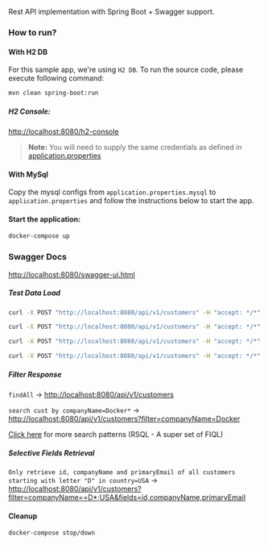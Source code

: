 Rest API implementation with Spring Boot + Swagger support.

### How to run?

#### With H2 DB
For this sample app, we're using `H2 DB`. To run the source code, please execute following command:

```bash
mvn clean spring-boot:run
```

##### H2 Console:
[http://localhost:8080/h2-console](http://localhost:8080/h2-console)

> **Note:** You will need to supply the same credentials as defined in [application.properties](https://github.com/avpatel257/nordic-apis-2019/blob/master/src/main/resources/application.properties)




#### With MySql

Copy the mysql configs from `application.properties.mysql` to `application.properties` and follow the instructions below to start the app. 
#### Start the application:
```bash
docker-compose up
```


### Swagger Docs
[http://localhost:8080/swagger-ui.html](http://localhost:8080/swagger-ui.html)



##### Test Data Load
```bash
curl -X POST "http://localhost:8080/api/v1/customers" -H "accept: */*" -H "Content-Type: application/json" -d '{ "companyName": "Docker", "firstName": "John", "lastName": "Doe", "address1": "111 Broadway", "city": "New York", "state": "New York", "country": "USA", "postalCode": "10012", "phoneNumber": "+1 111-111-1111", "primaryEmail": "john.doe@docker.com"}'

curl -X POST "http://localhost:8080/api/v1/customers" -H "accept: */*" -H "Content-Type: application/json" -d '{ "companyName": "Amazon", "firstName": "John", "lastName": "Doe", "address1": "222 Broadway", "city": "New York", "state": "New York", "country": "USA", "postalCode": "22222", "phoneNumber": "+1 222-222-2222", "primaryEmail": "john.doe@amazon.com"}'

curl -X POST "http://localhost:8080/api/v1/customers" -H "accept: */*" -H "Content-Type: application/json" -d '{ "companyName": "Apple", "firstName": "John", "lastName": "Doe", "address1": "333 Broadway", "city": "New York", "state": "New York", "country": "USA", "postalCode": "33333", "phoneNumber": "+1 333-333-3333", "primaryEmail": "john.doe@apple.com"}'

curl -X POST "http://localhost:8080/api/v1/customers" -H "accept: */*" -H "Content-Type: application/json" -d '{ "companyName": "Dropbox", "firstName": "John", "lastName": "Doe", "address1": "444 Broadway", "city": "New York", "state": "New York", "country": "USA", "postalCode": "44444", "phoneNumber": "+1 444-444-4444", "primaryEmail": "john.doe@dropbox.com"}'
```

##### Filter Response
`findAll` -> [http://localhost:8080/api/v1/customers](http://localhost:8080/api/v1/customers)

`search cust by companyName=Docker*` -> [http://localhost:8080/api/v1/customers?filter=companyName=Docker](http://localhost:8080/api/v1/customers?filter=companyName==Docker)


[Click here](https://github.com/avpatel257/nordic-apis-2019/blob/master/src/main/java/com/two57/demo/apininja/repository/rsql/GenericRsqlSpecBuilder.java#L15-L37) for more search patterns (RSQL - A super set of FIQL)


##### Selective Fields Retrieval
`Only retrieve id, companyName and primaryEmail of all customers starting with letter "D" in country=USA` -> [http://localhost:8080/api/v1/customers?filter=companyName==D*;USA&fields=id,companyName,primaryEmail](http://localhost:8080/api/v1/customers?filter=companyName==D*;country==USA&fields=id,companyName,primaryEmail) 
#### Cleanup
```bash
docker-compose stop/down
```
